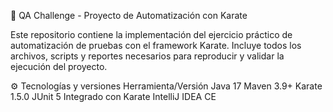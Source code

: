 🥋 QA Challenge - Proyecto de Automatización con Karate

Este repositorio contiene la implementación del ejercicio práctico de automatización de pruebas con el framework Karate.
Incluye todos los archivos, scripts y reportes necesarios para reproducir y validar la ejecución del proyecto.

⚙️ Tecnologías y versiones
Herramienta/Versión
Java	17
Maven	3.9+
Karate	1.5.0
JUnit 5	Integrado con Karate
IntelliJ IDEA CE

